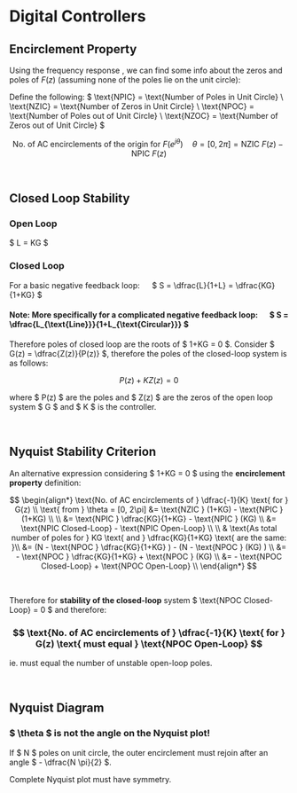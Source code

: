 # Digital Controllers


## Encirclement Property

Using the frequency response , we can find some info about the zeros and poles of $F(z)$ (assuming none of the poles lie on the unit circle):

Define the following:
$ \text{NPIC} = \text{Number of Poles in Unit Circle} \\
\text{NZIC} = \text{Number of Zeros in Unit Circle} \\
\text{NPOC} = \text{Number of Poles out of Unit Circle} \\
\text{NZOC} = \text{Number of Zeros out of Unit Circle} $

$$ \text{No. of AC encirclements of the origin for } F(e^{j \theta}) \quad \theta = [0, 2\pi] = \text{NZIC } F(z) - \text{NPIC } F(z) $$

</br>

## Closed Loop Stability

### Open Loop
$ L = KG $

### Closed Loop

For a basic negative feedback loop: &emsp;  $ S = \dfrac{L}{1+L} = \dfrac{KG}{1+KG} $

#### Note: More specifically for a complicated negative feedback loop: &emsp; $ S = \dfrac{L_{\text{Line}}}{1+L_{\text{Circular}}} $

Therefore poles of closed loop are the roots of $ 1+KG = 0 $. Consider $ G(z) = \dfrac{Z(z)}{P(z)} $, therefore the poles of the closed-loop system is as follows:

$$ P(z) + K Z(z) = 0 $$

where $ P(z) $ are the poles and $ Z(z) $ are the zeros of the open loop system $ G $ and $ K $ is the controller.

</br>

## Nyquist Stability Criterion

An alternative expression considering $ 1+KG = 0 $ using the **encirclement property** definition:

$$
\begin{align*}
\text{No. of AC encirclements of } \dfrac{-1}{K} \text{ for } G(z) \\ \text{ from } \theta = [0, 2\pi] &= \text{NZIC } (1+KG) - \text{NPIC } (1+KG) \\ \\
&= \text{NPIC } \dfrac{KG}{1+KG} - \text{NPIC } (KG) \\
&= \text{NPIC Closed-Loop}  - \text{NPIC Open-Loop} \\ \\
& \text{As total number of poles for } KG \text{ and } \dfrac{KG}{1+KG} \text{ are the same: }\\ 
&= (N - \text{NPOC } \dfrac{KG}{1+KG} ) - (N - \text{NPOC } (KG) ) \\
&= - \text{NPOC } \dfrac{KG}{1+KG} + \text{NPOC } (KG) \\
&= - \text{NPOC Closed-Loop} + \text{NPOC Open-Loop} \\
\end{align*}
$$

</br>

Therefore for **stability of the closed-loop** system $ \text{NPOC Closed-Loop} = 0 $ and therefore:

### $$ \text{No. of AC encirclements of } \dfrac{-1}{K} \text{ for } G(z) \text{ must equal } \text{NPOC Open-Loop} $$

ie. must equal the number of unstable open-loop poles.


</br>

## Nyquist Diagram

### $ \theta $ is not the angle on the Nyquist plot!

If $ N $ poles on unit circle, the outer encirclement must rejoin after an angle $ - \dfrac{N \pi}{2} $.

Complete Nyquist plot must have symmetry.
